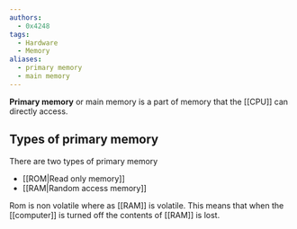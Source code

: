 ```yaml
---
authors: 
  - 0x4248
tags:
  - Hardware
  - Memory
aliases:
  - primary memory
  - main memory
---
```

**Primary memory** or main memory is a part of memory that the [[CPU]] can directly access. 
## Types of primary memory
There are two types of primary memory
- [[ROM|Read only memory]]
- [[RAM|Random access memory]]

Rom is non volatile where as [[RAM]] is volatile. This means that when the [[computer]] is turned off the contents of [[RAM]] is lost.